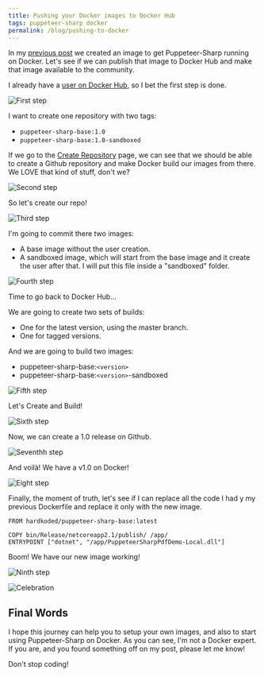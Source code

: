 ```yaml
---
title: Pushing your Docker images to Docker Hub
tags: puppeteer-sharp docker
permalink: /blog/pushing-to-docker
---
```


In my [previous post](https://www.hardkoded.com/blog/puppeteer-sharp-docker) we created an image to get Puppeteer-Sharp running on Docker. Let's see if we can publish that image to Docker Hub and make that image available to the community.

I already have a [user on Docker Hub](https://hub.docker.com/u/hardkoded), so I bet the first step is done.

![First step](https://raw.githubusercontent.com/kblok/kblok.github.io/master/img/pushing-to-docker/1.png)

I want to create one repository with two tags:
 * `puppeteer-sharp-base:1.0`
*  `puppeteer-sharp-base:1.0-sandboxed`

If we go to the [Create Repository](https://cloud.docker.com/repository/create) page, we can see that we should be able to create a Github repository and make Docker build our images from there. We LOVE that kind of stuff, don't we?

![Second step](https://raw.githubusercontent.com/kblok/kblok.github.io/master/img/pushing-to-docker/2.png)

So let's create our repo!

![Third step](https://raw.githubusercontent.com/kblok/kblok.github.io/master/img/pushing-to-docker/3.png)

I'm going to commit there two images:

 * A base image without the user creation.
 * A sandboxed image, which will start from the base image and it create the user after that. I will put this file inside a "sandboxed" folder.

![Fourth step](https://raw.githubusercontent.com/kblok/kblok.github.io/master/img/pushing-to-docker/4.png)

Time to go back to Docker Hub...

We are going to create two sets of builds:
 
 * One for the latest version, using the master branch.
 * One for tagged versions.

And we are going to build two images:
 * puppeteer-sharp-base:`<version>`
 * puppeteer-sharp-base:`<version>`-sandboxed

![Fifth step](https://raw.githubusercontent.com/kblok/kblok.github.io/master/img/pushing-to-docker/5.png)

Let's Create and Build!

![Sixth step](https://raw.githubusercontent.com/kblok/kblok.github.io/master/img/pushing-to-docker/6.png)

Now, we can create a 1.0 release on Github.

![Seventhh step](https://raw.githubusercontent.com/kblok/kblok.github.io/master/img/pushing-to-docker/7.png)

And voilà! We have a v1.0 on Docker!

![Eight step](https://raw.githubusercontent.com/kblok/kblok.github.io/master/img/pushing-to-docker/8.png)

Finally, the moment of truth, let's see if I can replace all the code I had y my previous Dockerfile and replace it only with the new image.

```
FROM hardkoded/puppeteer-sharp-base:latest

COPY bin/Release/netcoreapp2.1/publish/ /app/
ENTRYPOINT ["dotnet", "/app/PuppeteerSharpPdfDemo-Local.dll"]
```

Boom! We have our new image working!

![Ninth step](https://raw.githubusercontent.com/kblok/kblok.github.io/master/img/pushing-to-docker/9.png)

![Celebration](https://media2.giphy.com/media/3o8doT9BL7dgtolp7O/giphy.gif?cid=ecf05e47466ea3c4637d81e4575ee127d7e94f854c1c9c11&rid=giphy.gif)


## Final Words

I hope this journey can help you to setup your own images, and also to start using Puppeteer-Sharp on Docker.
As you can see, I'm not a Docker expert. If you are, and you found something off on my post, please let me know!

Don't stop coding!